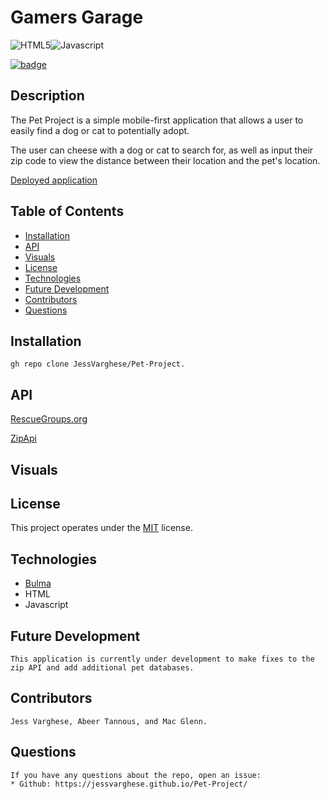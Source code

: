 # Gamers Garage
 ![HTML5](https://img.shields.io/badge/html5-%23E34F26.svg?style=for-the-badge&logo=html5&logoColor=white)![Javascript](https://img.shields.io/badge/JavaScript-F7DF1E?style=for-the-badge&logo=javascript&logoColor=black)

  [![badge](https://img.shields.io/badge/License-MIT-yellow.svg)]((https://opensource.org/licenses/MIT))
  
  ## Description
    
  The Pet Project is a simple mobile-first application that allows a user to easily find a dog or cat to potentially adopt.

  The user can cheese with a dog or cat to search for, as well as input their zip code to view the distance between their location and the pet's location.



[Deployed application](https://jessvarghese.github.io/Pet-Project/)

  ## Table of Contents

  * [Installation](#Installation)
  * [API](#api)
  * [Visuals](#usage)
  * [License](#license)
  * [Technologies](#technologies)
  * [Future Development](#future-development)
  * [Contributors](#contributors)
  * [Questions](#questions)
 

  ## Installation
    gh repo clone JessVarghese/Pet-Project.

  
 ## API
  [RescueGroups.org](https://rescuegroups.org/services/adoptable-pet-data-api/)

  [ZipApi](https://zipapi.us/)

 ## Visuals


  ## License
  This project operates under the [MIT](https://choosealicense.com/licenses/MIT/) license.

  ## Technologies

   * [Bulma](https://bulma.io/)
   * HTML
   * Javascript

## Future Development
    This application is currently under development to make fixes to the zip API and add additional pet databases.

## Contributors

    Jess Varghese, Abeer Tannous, and Mac Glenn.

## Questions
    If you have any questions about the repo, open an issue:
    * Github: https://jessvarghese.github.io/Pet-Project/
